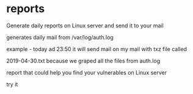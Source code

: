 # reports
Generate daily reports on Linux server and send it to your mail

generates daily mail from /var/log/auth.log

example - today ad 23:50 it will send mail on my mail with txz file called

2019-04-30.txt because we graped all the files from auth.log

report that could help you find your vulnerables on Linux server

try it
